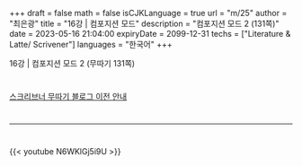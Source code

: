 +++
draft = false
math = false
isCJKLanguage = true
url = "m/25"
author = "최은광"
title = "16강 | 컴포지션 모드"
description = "컴포지션 모드 2 (131쪽)"
date = 2023-05-16 21:04:00
expiryDate = 2099-12-31
techs = ["Literature & Latte/ Scrivener"]
languages = "한국어"
+++

16강 | 컴포지션 모드 2 (무따기 131쪽)

<!--more--> 

#

[스크리브너 무따기 블로그 이전 안내](../../docs/scrivener/newsroom/scrivener-notice-01/)

#

---

#

{{< youtube N6WKlGj5i9U >}}

#